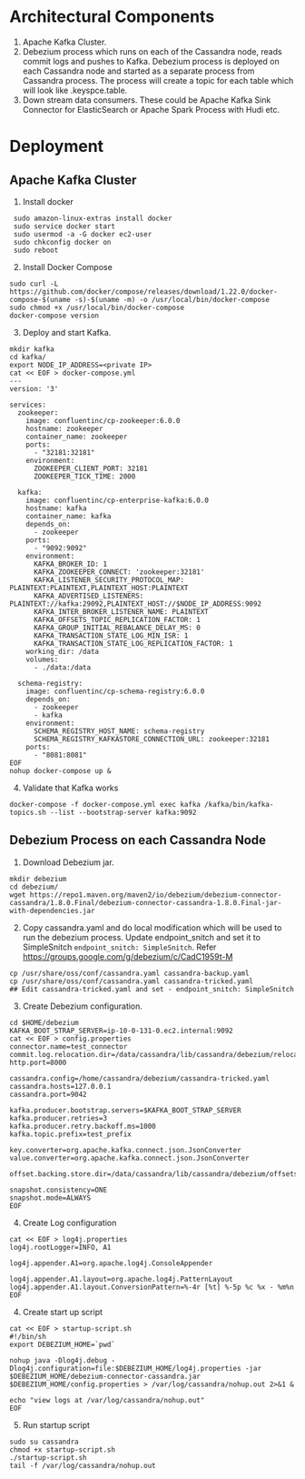 # Architectural Components
1. Apache Kafka Cluster.
2. Debezium process which runs on each of the Cassandra node, reads commit logs and pushes to Kafka. Debezium process is deployed on each Cassandra node and started as a separate process from Cassandra process. The process will create a topic for each table which will look like <topic-prefix>.keyspce.table.
3. Down stream data consumers. These could be Apache Kafka Sink Connector for ElasticSearch  or Apache Spark Process with Hudi etc. 

#  Deployment
## Apache Kafka Cluster
1. Install docker
```shell
 sudo amazon-linux-extras install docker
 sudo service docker start
 sudo usermod -a -G docker ec2-user
 sudo chkconfig docker on
 sudo reboot
```
2. Install Docker Compose
```shell
sudo curl -L https://github.com/docker/compose/releases/download/1.22.0/docker-compose-$(uname -s)-$(uname -m) -o /usr/local/bin/docker-compose
sudo chmod +x /usr/local/bin/docker-compose
docker-compose version

```
3. Deploy and start Kafka.
```shell
mkdir kafka
cd kafka/
export NODE_IP_ADDRESS=<private IP>
cat << EOF > docker-compose.yml
---
version: '3'

services:
  zookeeper:
    image: confluentinc/cp-zookeeper:6.0.0
    hostname: zookeeper
    container_name: zookeeper
    ports:
      - "32181:32181"
    environment:
      ZOOKEEPER_CLIENT_PORT: 32181
      ZOOKEEPER_TICK_TIME: 2000

  kafka:
    image: confluentinc/cp-enterprise-kafka:6.0.0
    hostname: kafka
    container_name: kafka
    depends_on:
      - zookeeper
    ports:
      - "9092:9092"
    environment:
      KAFKA_BROKER_ID: 1
      KAFKA_ZOOKEEPER_CONNECT: 'zookeeper:32181'
      KAFKA_LISTENER_SECURITY_PROTOCOL_MAP: PLAINTEXT:PLAINTEXT,PLAINTEXT_HOST:PLAINTEXT
      KAFKA_ADVERTISED_LISTENERS: PLAINTEXT://kafka:29092,PLAINTEXT_HOST://$NODE_IP_ADDRESS:9092
      KAFKA_INTER_BROKER_LISTENER_NAME: PLAINTEXT
      KAFKA_OFFSETS_TOPIC_REPLICATION_FACTOR: 1
      KAFKA_GROUP_INITIAL_REBALANCE_DELAY_MS: 0
      KAFKA_TRANSACTION_STATE_LOG_MIN_ISR: 1
      KAFKA_TRANSACTION_STATE_LOG_REPLICATION_FACTOR: 1
    working_dir: /data
    volumes:
      - ./data:/data

  schema-registry:
    image: confluentinc/cp-schema-registry:6.0.0
    depends_on:
      - zookeeper
      - kafka
    environment:
      SCHEMA_REGISTRY_HOST_NAME: schema-registry
      SCHEMA_REGISTRY_KAFKASTORE_CONNECTION_URL: zookeeper:32181
    ports:
      - "8081:8081"
EOF
nohup docker-compose up &
```
4. Validate that Kafka works
```shell
docker-compose -f docker-compose.yml exec kafka /kafka/bin/kafka-topics.sh --list --bootstrap-server kafka:9092
```
## Debezium Process on each Cassandra Node
1. Download Debezium jar. 
```shell
mkdir debezium
cd debezium/
wget https://repo1.maven.org/maven2/io/debezium/debezium-connector-cassandra/1.8.0.Final/debezium-connector-cassandra-1.8.0.Final-jar-with-dependencies.jar
```
2. Copy cassandra.yaml and do local modification which will be used to run the debezium process. Update endpoint_snitch and set it to SimpleSnitch `endpoint_snitch: SimpleSnitch`. Refer https://groups.google.com/g/debezium/c/CadC1959t-M 
```shell
cp /usr/share/oss/conf/cassandra.yaml cassandra-backup.yaml
cp /usr/share/oss/conf/cassandra.yaml cassandra-tricked.yaml
## Edit cassandra-tricked.yaml and set - endpoint_snitch: SimpleSnitch
```
3. Create Debezium configuration.
```shell
cd $HOME/debezium
KAFKA_BOOT_STRAP_SERVER=ip-10-0-131-0.ec2.internal:9092
cat << EOF > config.properties
connector.name=test_connector
commit.log.relocation.dir=/data/cassandra/lib/cassandra/debezium/relocation/
http.port=8000

cassandra.config=/home/cassandra/debezium/cassandra-tricked.yaml
cassandra.hosts=127.0.0.1
cassandra.port=9042

kafka.producer.bootstrap.servers=$KAFKA_BOOT_STRAP_SERVER
kafka.producer.retries=3
kafka.producer.retry.backoff.ms=1000
kafka.topic.prefix=test_prefix

key.converter=org.apache.kafka.connect.json.JsonConverter
value.converter=org.apache.kafka.connect.json.JsonConverter

offset.backing.store.dir=/data/cassandra/lib/cassandra/debezium/offsets

snapshot.consistency=ONE
snapshot.mode=ALWAYS
EOF
```
4. Create Log configuration
```shell
cat << EOF > log4j.properties
log4j.rootLogger=INFO, A1

log4j.appender.A1=org.apache.log4j.ConsoleAppender

log4j.appender.A1.layout=org.apache.log4j.PatternLayout
log4j.appender.A1.layout.ConversionPattern=%-4r [%t] %-5p %c %x - %m%n
EOF
```
4. Create start up script
```shell
cat << EOF > startup-script.sh
#!/bin/sh
export DEBEZIUM_HOME=`pwd`

nohup java -Dlog4j.debug -Dlog4j.configuration=file:$DEBEZIUM_HOME/log4j.properties -jar $DEBEZIUM_HOME/debezium-connector-cassandra.jar $DEBEZIUM_HOME/config.properties > /var/log/cassandra/nohup.out 2>&1 &

echo "view logs at /var/log/cassandra/nohup.out"
EOF
```
5. Run startup script
```shell
sudo su cassandra
chmod +x startup-script.sh
./startup-script.sh
tail -f /var/log/cassandra/nohup.out
```